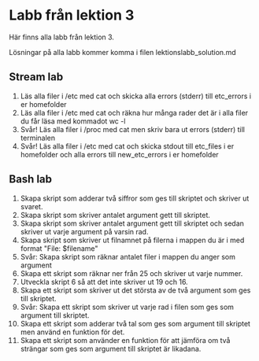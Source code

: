 # Labb från lektion 3
Här finns alla labb från lektion 3.

Lösningar på alla labb kommer komma i filen lektionslabb_solution.md

## Stream lab
1. Läs alla filer i /etc med cat och skicka alla errors (stderr) till etc_errors i er homefolder
2. Läs alla filer i /etc med cat och räkna hur många rader det är i alla filer du får läsa med kommadot wc -l
3. Svår! Läs alla filer i /proc med cat men skriv bara ut errors (stderr) till terminalen
4. Svår! Läs alla filer i /etc med cat och skicka stdout till etc_files i er homefolder och alla errors till new_etc_errors i er homefolder

## Bash lab
1. Skapa skript som adderar två siffror som ges till skriptet och skriver ut svaret.
2. Skapa skript som skriver antalet argument gett till skriptet.
3. Skapa skript som skriver antalet argument gett till skriptet och sedan skriver ut varje argument på varsin rad.
4. Skapa skript som skriver ut filnamnet på filerna i mappen du är i med format "File: $filename"
5. Svår: Skapa skript som räknar antalet filer i mappen du anger som argument
6. Skapa ett skript som räknar ner från 25 och skriver ut varje nummer.
7. Utveckla skript 6 så att det inte skriver ut 19 och 16.
8. Skapa ett skript som skriver ut det största av de två argument som ges till skriptet.
9. Svår: Skapa ett skript som skriver ut varje rad i filen som ges som argument till skriptet.
10. Skapa ett skript som adderar två tal som ges som argument till skriptet men använd en funktion för det.
11. Skapa ett skript som använder en funktion för att jämföra om två strängar som ges som argument till skriptet är likadana.
